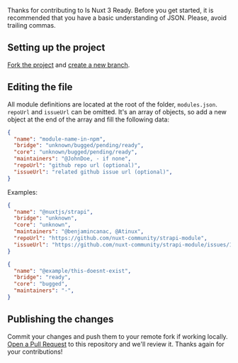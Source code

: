 Thanks for contributing to Is Nuxt 3 Ready. Before you get started, it is recommended that you have a basic understanding of JSON. Please, avoid trailing commas.

## Setting up the project
[Fork the project](https://docs.github.com/en/get-started/quickstart/fork-a-repo) and [create a new branch](https://docs.github.com/en/github/collaborating-with-pull-requests/proposing-changes-to-your-work-with-pull-requests/creating-and-deleting-branches-within-your-repository). 

## Editing the file
All module definitions are located at the root of the folder, `modules.json`. `repoUrl` and `issueUrl` can be omitted. It's an array of objects, so add a new object at the end of the array and fill the following data:
```JSON
{
  "name": "module-name-in-npm",
  "bridge": "unknown/bugged/pending/ready",
  "core": "unknown/bugged/pending/ready",
  "maintainers": "@JohnDoe, - if none",
  "repoUrl": "github repo url (optional)",
  "issueUrl": "related github issue url (optional)",
}
```
Examples:
```JSON
{
  "name": "@nuxtjs/strapi",
  "bridge": "unknown",
  "core": "unknown",
  "maintainers": "@benjamincanac, @Atinux",
  "repoUrl": "https://github.com/nuxt-community/strapi-module",
  "issueUrl": "https://github.com/nuxt-community/strapi-module/issues/165"
}
```
```JSON
{
  "name": "@example/this-doesnt-exist",
  "bridge": "ready",
  "core": "bugged",
  "maintainers": "-",
}
```
## Publishing the changes
Commit your changes and push them to your remote fork if working locally. [Open a Pull Request](https://docs.github.com/en/github/collaborating-with-pull-requests/proposing-changes-to-your-work-with-pull-requests/creating-a-pull-request-from-a-fork) to this repository and we'll review it. Thanks again for your contributions! 
